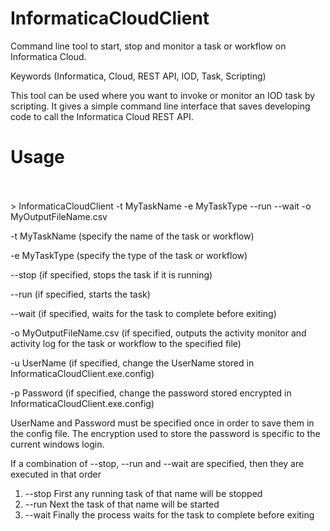 # InformaticaCloudClient
Command line tool to start, stop and monitor a task or workflow on Informatica Cloud.

Keywords (Informatica, Cloud, REST API, IOD, Task, Scripting)

This tool can be used where you want to invoke or monitor an IOD task by scripting. It gives a simple command line interface that saves developing code to call the Informatica Cloud REST API.


Usage
========
 <br><br> > InformaticaCloudClient -t MyTaskName -e MyTaskType --run --wait -o MyOutputFileName.csv


-t MyTaskName   (specify the name of the task or workflow)

-e MyTaskType   (specify the type of the task or workflow)

--stop          (if specified, stops the task if it is running)

--run           (if specified, starts the task)

--wait          (if specified, waits for the task to complete before exiting)

-o MyOutputFileName.csv  (if specified, outputs the activity monitor and activity log for the task or workflow to the specified file)

-u UserName     (if specified, change the UserName stored in InformaticaCloudClient.exe.config)

-p Password     (if specified, change the password stored encrypted in InformaticaCloudClient.exe.config)

UserName and Password must be specified once in order to save them in the config file.
The encryption used to store the password is specific to the current windows login.


If a combination of --stop, --run and --wait are specified, then they are executed in that order

1. --stop First any running task of that name will be stopped
2. --run  Next the task of that name will be started
3. --wait Finally the process waits for the task to complete before exiting

